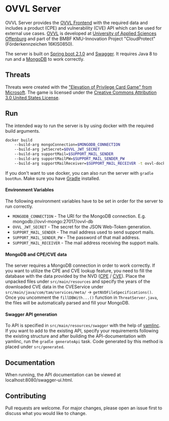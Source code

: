 # OVVL Server

OVVL Server provides the [OVVL Frontend](https://github.com/OVVL-HSO/OVVL-Webapp) with the required data and includes a product (CPE) and vulnerability (CVE) API which can be used for external use cases. 
[OVVL](ovvl.org) is developed at [University of Applied Sciences Offenburg](https://www.hs-offenburg.de/) and part of the BMBF KMU-Innovation Project "CloudProtect" (Förderkennzeichen 16KIS0850).

The server is built on [Spring boot  2.1.0](https://spring.io/blog/2018/10/30/spring-boot-2-1-0) and [Swagger](https://swagger.io/). It requires Java 8 to run and a [MongoDB](https://www.mongodb.com/) to work correctly. 

## Threats

Threats were created with the ["Elevation of Privilege Card Game" from Microsoft](https://www.microsoft.com/en-us/download/details.aspx?id=20303).
The game is licensed under the [Creative Commons Attribution 3.0 United States License](http://creativecommons.org/licenses/by/3.0/us/).

## Run

The intended way to run the server is by using docker with the required build arguments.

```bash
docker build 
    --build-arg mongoConnection=$MONGODB_CONNECTION
    --build-arg jwtSecret=$OVVL_JWT_SECRET 
    --build-arg supportMail=$SUPPORT_MAIL_SENDER 
    --build-arg supportMailPW=$SUPPORT_MAIL_SENDER_PW
    --build-arg supportMailReceiver=$SUPPORT_MAIL_RECEIVER -t ovvl-docker .
```

If you don't want to use docker, you can also run the server with ```gradle bootRun```. Make sure you have [Gradle](https://gradle.org/) installed.

#### Environment Variables

The following environment variables have to be set in order for the server to run correctly.

* ```MONGODB_CONNECTION``` - The URI for the MongoDB connection. E.g. mongodb://ovvl-mongo:27017/ovvl-db
* ```OVVL_JWT_SECRET``` - The secret for the JSON Web-Token generation.
* ```SUPPORT_MAIL_SENDER``` - The mail address used to send support mails.
* ```SUPPORT_MAIL_SENDER_PW``` - The password of that mail address.
* ```SUPPORT_MAIL_RECEIVER``` - The mail address receiving the support mails. 

#### MongoDB and CPE/CVE data

The server requires a MongoDB connection in order to work correctly. If you want to utilize the CPE and CVE lookup feature, you need to fill the database with the data provided by the NVD ([CPE](https://nvd.nist.gov/products/cpe) / [CVE](https://nvd.nist.gov/vuln/data-feeds#JSON_FEED)). Place the unpacked files under ```src/main/resources``` and specify the years of the downloaded CVE data in the CVEService under ```src/main/java/com/tam/services/meta/``` -> ```getNVDFileSpecifications()```. Once you uncomment the ```fillDBWith...()``` function in ```ThreatServer.java```, the files will be automatically parsed and fill your MongoDB. 

#### Swagger API generation

To API is specified in ```src/main/resources/swagger``` with the help of [yamlinc](https://github.com/javanile/yamlinc). If you want to add to the existing API, specify your requirements following the existing structure and after building the API-documentation with yamlinc, run the ```gradle generateApi``` task. Code generated by this method is placed under ```src/generated```.
 

## Documentation

When running, the API documentation can be viewed at localhost:8080/swagger-ui.html.

## Contributing
Pull requests are welcome. For major changes, please open an issue first to discuss what you would like to change.


